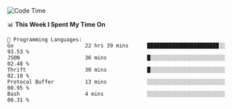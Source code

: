 <!--START_SECTION:waka-->
![Code Time](http://img.shields.io/badge/Code%20Time-397%20hrs%2018%20mins-blue)

📊 **This Week I Spent My Time On** 

```text
💬 Programming Languages: 
Go                       22 hrs 39 mins      ███████████████████████░░   93.53 % 
JSON                     36 mins             █░░░░░░░░░░░░░░░░░░░░░░░░   02.48 % 
Thrift                   30 mins             █░░░░░░░░░░░░░░░░░░░░░░░░   02.10 % 
Protocol Buffer          13 mins             ░░░░░░░░░░░░░░░░░░░░░░░░░   00.95 % 
Bash                     4 mins              ░░░░░░░░░░░░░░░░░░░░░░░░░   00.31 % 
```


<!--END_SECTION:waka-->